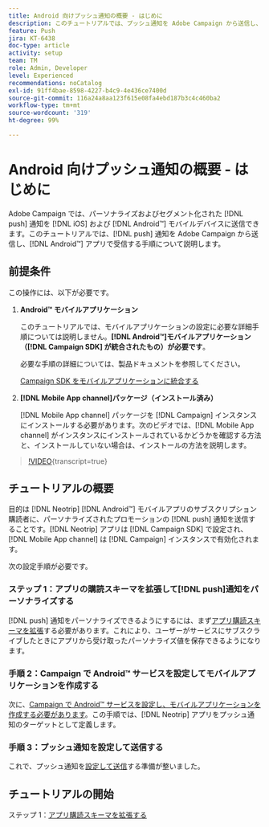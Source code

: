 ```yaml
---
title: Android 向けプッシュ通知の概要 - はじめに
description: このチュートリアルでは、プッシュ通知を Adobe Campaign から送信し、Android™ アプリで受信する手順について説明します。
feature: Push
jira: KT-6438
doc-type: article
activity: setup
team: TM
role: Admin, Developer
level: Experienced
recommendations: noCatalog
exl-id: 91ff4bae-8598-4227-b4c9-4e436ce7400d
source-git-commit: 116a24a8aa123f615e08fa4ebd187b3c4c460ba2
workflow-type: tm+mt
source-wordcount: '319'
ht-degree: 99%

---
```


# Android 向けプッシュ通知の概要 - はじめに

Adobe Campaign では、パーソナライズおよびセグメント化された [!DNL push] 通知を [!DNL iOS] および [!DNL Android™] モバイルデバイスに送信できます。このチュートリアルでは、[!DNL push] 通知を Adobe Campaign から送信し、[!DNL Android™] アプリで受信する手順について説明します。

## 前提条件

この操作には、以下が必要です。

1) **Android™ モバイルアプリケーション**

   このチュートリアルでは、モバイルアプリケーションの設定に必要な詳細手順については説明しません。**[!DNL Android™]モバイルアプリケーション（[!DNL Campaign SDK] が統合されたもの）が必要です**。

   必要な手順の詳細については、製品ドキュメントを参照してください。

   [Campaign SDK をモバイルアプリケーションに統合する](https://experienceleague.adobe.com/docs/campaign-classic/using/sending-messages/sending-push-notifications/integrating-campaign-sdk-into-the-mobile-application.html?lang=ja)

2) **[!DNL Mobile App channel]パッケージ（インストール済み）**

   [!DNL Mobile App channel] パッケージを [!DNL Campaign] インスタンスにインストールする必要があります。次のビデオでは、[!DNL Mobile App channel] がインスタンスにインストールされているかどうかを確認する方法と、インストールしていない場合は、インストールの方法を説明します。

>[!VIDEO](https://video.tv.adobe.com/v/326544?quality=12&learn=on){transcript=true}

## チュートリアルの概要

目的は [!DNL Neotrip] [!DNL Android™] モバイルアプリのサブスクリプション購読者に、パーソナライズされたプロモーションの [!DNL push] 通知を送信することです。[!DNL Neotrip] アプリは [!DNL Campaign SDK] で設定され、[!DNL Mobile App channel] は [!DNL Campaign] インスタンスで有効化されます。

次の設定手順が必要です。

### ステップ 1：アプリの購読スキーマを拡張して[!DNL push]通知をパーソナライズする

[!DNL push] 通知をパーソナライズできるようにするには、まず[アプリ購読スキーマを拡張](/help/tutorial-get-started-with-push-notifications-for-android/extend-the-app-subscription-schema.md)する必要があります。これにより、ユーザーがサービスにサブスクライブしたときにアプリから受け取ったパーソナライズ値を保存できるようになります。

### 手順 2：Campaign で Android™ サービスを設定してモバイルアプリケーションを作成する

次に、[Campaign で Android™ サービスを設定し、モバイルアプリケーションを作成する必要があります](/help/tutorial-get-started-with-push-notifications-for-android/configure-an-android-service-in-campaign.md)。この手順では、[!DNL Neotrip] アプリをプッシュ通知のターゲットとして定義します。

### 手順 3：プッシュ通知を設定して送信する

これで、プッシュ通知を[設定して送信](/help/tutorial-get-started-with-push-notifications-for-android/configure-and-send-push-notifications.md)する準備が整いました。

## チュートリアルの開始

ステップ 1：[アプリ購読スキーマを拡張する](/help/tutorial-get-started-with-push-notifications-for-android/extend-the-app-subscription-schema.md)
